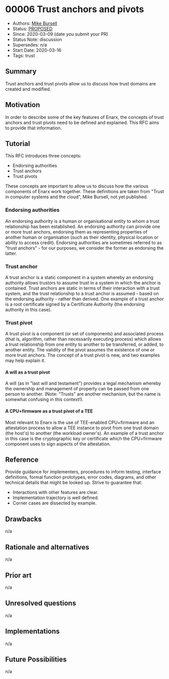 # 00006 Trust anchors and pivots
- Authors: [Mike Bursell](mike@p2ptrust.org)
- Status: [PROPOSED](/README.md#proposed)
- Since: 2020-03-09 (date you submit your PR)
- Status Note: discussion
- Supersedes: n/a
- Start Date: 2020-03-16 
- Tags: trust

## Summary

Trust anchors and trust pivots allow us to discuss how trust domains are
created and modified.

## Motivation

In order to describe some of the key features of Enarx, the concepts of
trust anchors and trust pivots need to be defined and explained.  This
RFC aims to provide that information.

## Tutorial

This RFC introduces three concepts:
- Endorsing authorities
- Trust anchors
- Trust pivots

These concepts are important to allow us to discuss how the various
components of Enarx work together.  These definitions are taken from
"Trust in computer systems and the cloud", Mike Bursell, not yet
published.

### Endorsing authorities
An endorsing authority is a human or organisational entity to
whom a trust relationship has been established.  An endorsing
authority can provide one or more trust anchors, endorsing them
as representing properties of another human or organisation
(such as their identity, physical location or ability to access
credit).  Endorsing authorities are sometimes referred to as
"trust anchors" - for our purposes, we consider the former as
endorsing the latter.

### Trust anchor
A trust anchor is a static component in a system whereby an
endorsing authority allows trustors to assume trust in a system
in which the anchor is contained.  Trust anchors are static in
terms of their interaction with a trust system, and the trust
relationship to a trust anchor is assumed - based on the endorsing
authority - rather than derived.  One example of a trust anchor
is a root certificate signed by a Certificate Authority (the
endorsing authority in this case).

### Trust pivot
A trust pivot is a component (or set of components) and associated
process (that is, algorithm, rather than necessarily executing
process) which allows a trust relationship from one entity to
another to be transferred, or added, to another entity.  The
validity of the pivot assumes the existence of one or more trust
anchors.  The concept of a trust pivot is new, and two
examples may help explain it.

#### A will as a trust pivot
A will (as in "last will and testament") provides a legal
mechanism whereby the ownership and management of property can
be passed from one person to another.  (Note: "Trusts" are
another mechanism, but the name is somewhat confusing in this
context!).

#### A CPU+firmware as a trust pivot of a TEE
Most relevant to Enarx is the use of TEE-enabled CPU+firmware and
an attestation process to allow a TEE instance to pivot from one
trust domain (the host's) to another (the workload owner's).  An
example of a trust anchor in this case is the cryptographic
key or certificate which the CPU+firmware component uses to sign
aspects of the attestation.


## Reference

Provide guidance for implementers, procedures to inform testing,
interface definitions, formal function prototypes, error codes,
diagrams, and other technical details that might be looked up.
Strive to guarantee that:

- Interactions with other features are clear.
- Implementation trajectory is well defined.
- Corner cases are dissected by example.

## Drawbacks

n/a

## Rationale and alternatives

n/a

## Prior art

n/a

## Unresolved questions

n/a

## Implementations

n/a

## Future Possibilities

n/a
